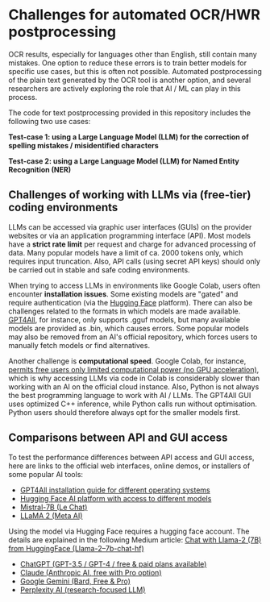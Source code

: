# Challenges for automated OCR/HWR postprocessing

OCR results, especially for languages other than English, still contain many mistakes. One option to reduce these errors is to train better models for specific use cases, but this is often not possible. Automated postprocessing of the plain text generated by the OCR tool is another option, and several researchers are actively exploring the role that AI / ML can play in this process.

The code for text postprocessing provided in this repository includes the following two use cases:

**Test-case 1: using a Large Language Model (LLM) for the correction of spelling mistakes / misidentified characters**

**Test-case 2: using a Large Language Model (LLM) for Named Entity Recognition (NER)**

## Challenges of working with LLMs via (free-tier) coding environments

LLMs can be accessed via graphic user interfaces (GUIs) on the provider websites or via an application programming interface (API). Most models have a **strict rate limit** per request and charge for advanced processing of data.  Many popular models have a limit of ca. 2000 tokens only, which requires input truncation. Also, API calls (using secret API keys) should only be carried out in stable and safe coding environments.

When trying to access LLMs in environments like Google Colab, users often encounter **installation issues**. Some existing models are "gated" and require authentication (via the [Hugging Face](https://huggingface.co/) platform). There can also be challenges related to the formats in which models are made available. [GPT4All](https://www.nomic.ai/gpt4all), for instance, only supports .gguf models, but many available models are provided as .bin, which causes errors. Some popular models may also be removed from an AI's official repository, which forces users to manually fetch models or find alternatives.

Another challenge is **computational speed**. Google Colab, for instance, [permits free users only limited computational power (no GPU acceleration)](https://medium.com/@jprachir/reality-check-if-you-are-opting-for-google-colaboratory-colab-2c9d36d3c0bd), which is why accessing LLMs via code in Colab is considerably slower than working with an AI on the official cloud instance. Also, Python is not always the best programming language to work with AI / LLMs. The GPT4All GUI uses optimized C++ inference, while Python calls run without optimisation. Python users should therefore always opt for the smaller models first. 

## Comparisons between API and GUI access

To test the performance differences between API access and GUI access, here are links to the official web interfaces, online demos, or installers of some popular AI tools:
- [GPT4All installation guide for different operating systems](https://gpt4all.io/index.html)
- [Hugging Face AI platform with access to different models](https://huggingface.co/spaces)
- [Mistral-7B (Le Chat)](https://chat.mistral.ai/chat)
- [LLaMA 2 (Meta AI)](https://huggingface.co/meta-llama/Llama-2-7b-chat)

Using the model via Hugging Face requires a hugging face account. The details are explained in the following Medium article:
[Chat with Llama-2 (7B) from HuggingFace (Llama-2–7b-chat-hf)](https://medium.com/@nimritakoul01/chat-with-llama-2-7b-from-huggingface-llama-2-7b-chat-hf-d0f5735abfcf)

- [ChatGPT (GPT-3.5 / GPT-4 / free & paid plans available)](https://chat.openai.com)
- [Claude (Anthropic AI, free with Pro option)](https://claude.ai)
- [Google Gemini (Bard, Free & Pro)](https://gemini.google.com)
- [Perplexity AI (research-focused LLM)](https://www.perplexity.ai)
